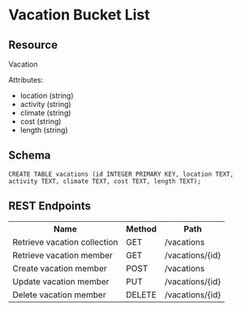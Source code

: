 # Vacation Bucket List
## Resource
<p> Vacation</p>
<p> Attributes:</p>
<ul> 
<li> location (string)
<li> activity (string)
<li> climate (string)
<li> cost (string)
<li> length (string)
</ul>

## Schema

```CREATE TABLE vacations (id INTEGER PRIMARY KEY, location TEXT, activity TEXT, climate TEXT, cost TEXT, length TEXT); ```

## REST Endpoints

<table>
  <tr>
    <th>Name</th>
    <th>Method</th>
    <th>Path</th>
  </tr>
  <tr>
    <td>Retrieve vacation collection</td>
    <td>GET</td>
    <td>/vacations</td>
  </tr>
  <tr>
    <td>Retrieve vacation member</td>
    <td>GET</td>
    <td>/vacations/{id}</td>
  </tr>
    <tr>
    <td>Create vacation member</td>
    <td>POST</td>
    <td>/vacations</td>
  </tr>
    <tr>
    <td>Update vacation member</td>
    <td>PUT</td>
    <td>/vacations/{id}</td>
  </tr>
    <tr>
    <td>Delete vacation member</td>
    <td>DELETE</td>
    <td>/vacations/{id}</td>
  </tr>
</table>
